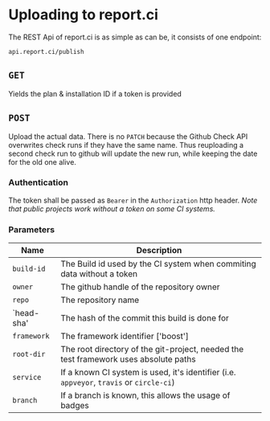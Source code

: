 # Uploading to report.ci

The REST Api of report.ci is as simple as can be, it consists of one endpoint:

`api.report.ci/publish`

## `GET` 

Yields the plan & installation ID if a token is provided

## `POST`

Upload the actual data. There is no `PATCH` because the Github Check API overwrites check runs if they have the same name. 
Thus reuploading a second check run to github will update the new run, while keeping the date for the old one alive.

### Authentication

The token shall be passed as `Bearer` in the `Authorization` http header. 
*Note that public projects work without a token on some CI systems.*

### Parameters

| Name | Description |
|------|-------------|
| `build-id` | The Build id used by the CI system when commiting data without a token |
| `owner` | The github handle of the repository owner | 
| `repo` | The repository name |
| `head-sha' | The hash of the commit this build is done for |
| `framework` | The framework identifier ['boost'] |
| `root-dir` | The root directory of the git-project, needed the test framework uses absolute paths |
| `service` | If a known CI system is used, it's identifier (i.e. `appveyor`, `travis` or `circle-ci`) |
| `branch` | If a branch is known, this allows the usage of badges | 